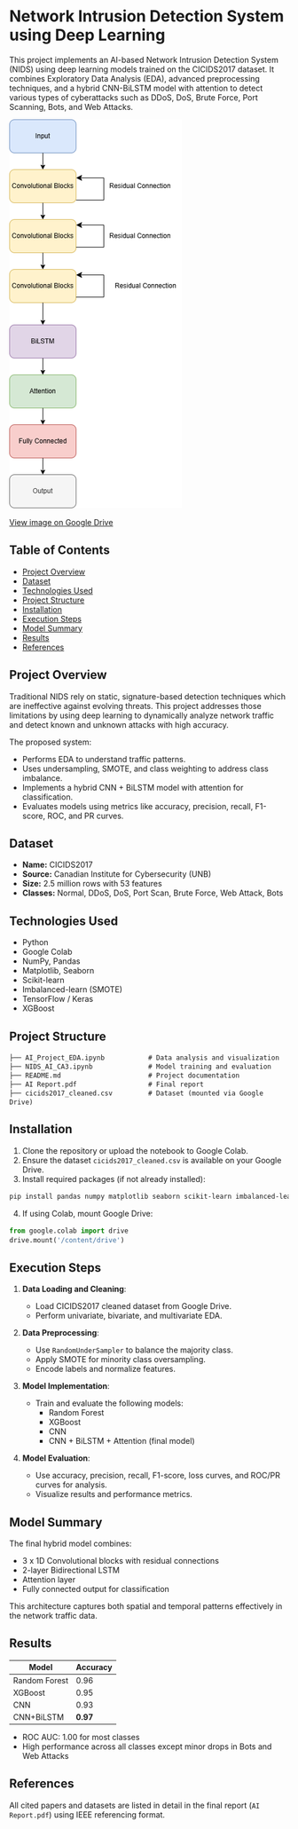
# Network Intrusion Detection System using Deep Learning

This project implements an AI-based Network Intrusion Detection System (NIDS) using deep learning models trained on the CICIDS2017 dataset. It combines Exploratory Data Analysis (EDA), advanced preprocessing techniques, and a hybrid CNN-BiLSTM model with attention to detect various types of cyberattacks such as DDoS, DoS, Brute Force, Port Scanning, Bots, and Web Attacks.


![Alt text](Block_Diagram.png)


[View image on Google Drive](https://drive.google.com/file/d/1UraZi6oIYPj6upbxKNjmxuZvbVW-6rg3/view?usp=sharing)


## Table of Contents
- [Project Overview](#project-overview)
- [Dataset](#dataset)
- [Technologies Used](#technologies-used)
- [Project Structure](#project-structure)
- [Installation](#installation)
- [Execution Steps](#execution-steps)
- [Model Summary](#model-summary)
- [Results](#results)
- [References](#references)

## Project Overview

Traditional NIDS rely on static, signature-based detection techniques which are ineffective against evolving threats. This project addresses those limitations by using deep learning to dynamically analyze network traffic and detect known and unknown attacks with high accuracy.

The proposed system:
- Performs EDA to understand traffic patterns.
- Uses undersampling, SMOTE, and class weighting to address class imbalance.
- Implements a hybrid CNN + BiLSTM model with attention for classification.
- Evaluates models using metrics like accuracy, precision, recall, F1-score, ROC, and PR curves.

## Dataset

- **Name:** CICIDS2017
- **Source:** Canadian Institute for Cybersecurity (UNB)
- **Size:** 2.5 million rows with 53 features
- **Classes:** Normal, DDoS, DoS, Port Scan, Brute Force, Web Attack, Bots

## Technologies Used

- Python
- Google Colab
- NumPy, Pandas
- Matplotlib, Seaborn
- Scikit-learn
- Imbalanced-learn (SMOTE)
- TensorFlow / Keras
- XGBoost

## Project Structure

```
├── AI_Project_EDA.ipynb           # Data analysis and visualization
├── NIDS_AI_CA3.ipynb              # Model training and evaluation
├── README.md                      # Project documentation
├── AI Report.pdf                  # Final report
├── cicids2017_cleaned.csv         # Dataset (mounted via Google Drive)
```

## Installation

1. Clone the repository or upload the notebook to Google Colab.
2. Ensure the dataset `cicids2017_cleaned.csv` is available on your Google Drive.
3. Install required packages (if not already installed):

```bash
pip install pandas numpy matplotlib seaborn scikit-learn imbalanced-learn xgboost
```

4. If using Colab, mount Google Drive:

```python
from google.colab import drive
drive.mount('/content/drive')
```

## Execution Steps

1. **Data Loading and Cleaning**:
   - Load CICIDS2017 cleaned dataset from Google Drive.
   - Perform univariate, bivariate, and multivariate EDA.

2. **Data Preprocessing**:
   - Use `RandomUnderSampler` to balance the majority class.
   - Apply SMOTE for minority class oversampling.
   - Encode labels and normalize features.

3. **Model Implementation**:
   - Train and evaluate the following models:
     - Random Forest
     - XGBoost
     - CNN
     - CNN + BiLSTM + Attention (final model)

4. **Model Evaluation**:
   - Use accuracy, precision, recall, F1-score, loss curves, and ROC/PR curves for analysis.
   - Visualize results and performance metrics.

## Model Summary

The final hybrid model combines:
- 3 x 1D Convolutional blocks with residual connections
- 2-layer Bidirectional LSTM
- Attention layer
- Fully connected output for classification

This architecture captures both spatial and temporal patterns effectively in the network traffic data.

## Results

| Model          | Accuracy |
|----------------|----------|
| Random Forest  | 0.96     |
| XGBoost        | 0.95     |
| CNN            | 0.93     |
| CNN+BiLSTM     | **0.97** |

- ROC AUC: 1.00 for most classes
- High performance across all classes except minor drops in Bots and Web Attacks

## References

All cited papers and datasets are listed in detail in the final report (`AI Report.pdf`) using IEEE referencing format.
